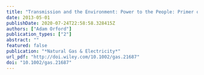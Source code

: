 ```yaml
---
title: "Transmission and the Environment: Power to the People: Primer on NEPA and Transmission Lines"
date: 2013-05-01
publishDate: 2020-07-24T22:58:58.328415Z
authors: ["Adam Orford"]
publication_types: ["2"]
abstract: ""
featured: false
publication: "*Natural Gas & Electricity*"
url_pdf: "http://doi.wiley.com/10.1002/gas.21687"
doi: "10.1002/gas.21687"
---
```


